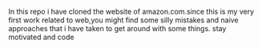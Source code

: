 In this repo i have cloned the website of amazon.com.since this is my very first work related to web,you might find some silly mistakes and naive approaches that i have taken to get around with some things.
stay motivated and code
